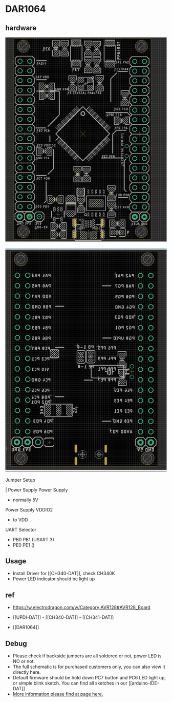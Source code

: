 

# DAR1064 

## hardware 

![](30-27-16-19-04-2023.png)

![](14-28-16-19-04-2023.png)


Jumper Setup 

| Power Supply 
Power Supply 
- normally 5V

Power Supply VDDIO2 
- to VDD


UART Selector 
- PB0 PB1 (USART 3)
- PE0 PE1 ()

## Usage 

- Install Driver for [[CH340-DAT]], check CH340K
- Power LED indicator should be light up


## ref 
- https://w.electrodragon.com/w/Category:AVR128#AVR128_Board

- [[UPDI-DAT]] - [[CH340-DAT]] - [[CH341-DAT]]

- [[DAR1064]] 


## Debug 

- Please check if backside jumpers are all soldered or not, power LED is NO or not.
- The full schematic is for purchased customers only, you can also view it directly here. 
- Default firmware should be hold down PC7 button and PC6 LED light up, or simple blink sketch. You can find all sketches in our [[arduino-IDE-DAT]]
- [More information please find at page here.](https://w2.electrodragon.com/Board/DAR/DAR1064-DAT/DAR1064-DAT.md)